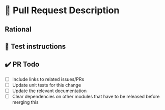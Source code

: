 # 🦅 Pull Request Description

<!-- Pull request description and links to related issues -->

## Rational

<!-- Please explain the reasoning behind your changed -->

## 🚨 Test instructions

<!-- In case it is difficult or not straightforward to test this change,
please provide test instructions! -->

## ✔️ PR Todo

- [ ] Include links to related issues/PRs
- [ ] Update unit tests for this change
- [ ] Update the relevant documentation
- [ ] Clear dependencies on other modules that have to be released before merging this

<!--
Thank you for contributing!

To help us review this change in a timely manner, please make sure to read and follow the
[CONTRIBUTING](https://github.com/aragon/buidler-aragon/blob/master/CONTRIBUTING.md) guidelines.
-->
